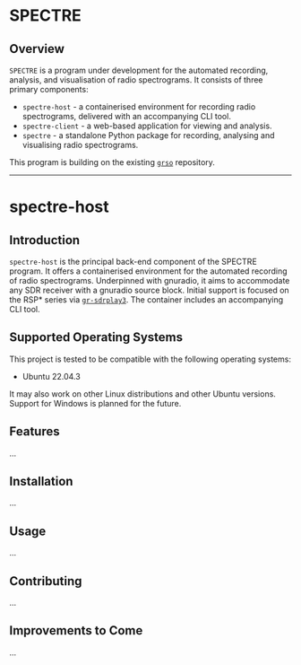 # SPECTRE

## Overview
```SPECTRE``` is a program under development for the automated recording, analysis, and visualisation of radio spectrograms. It consists of three primary components: 
- ```spectre-host``` - a containerised environment for recording radio spectrograms, delivered with an accompanying CLI tool.
- ```spectre-client``` - a web-based application for viewing and analysis.
- ```spectre``` - a standalone Python package for recording, analysing and visualising radio spectrograms.

This program is building on the existing [```grso```](https://github.com/jcfitzpatrick12/grso) repository. 

---

# spectre-host

## Introduction
```spectre-host``` is the principal back-end component of the SPECTRE program. It offers a containerised environment for the automated recording of radio spectrograms. Underpinned with gnuradio, it aims to accommodate any SDR receiver with a gnuradio source block. Initial support is focused on the RSP* series via [```gr-sdrplay3```](https://github.com/fventuri/gr-sdrplay3). The container includes an accompanying CLI tool.

## Supported Operating Systems
This project is tested to be compatible with the following operating systems:

- Ubuntu 22.04.3

It may also work on other Linux distributions and other Ubuntu versions. Support for Windows is planned for the future.

## Features
...

## Installation
...

## Usage
...

## Contributing
...

## Improvements to Come
...



